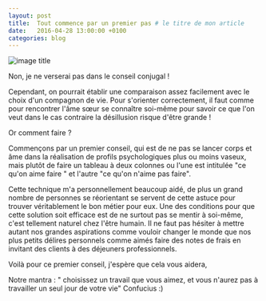 ```yaml
---
layout: post 
title:  Tout commence par un premier pas # le titre de mon article
date:   2016-04-28 13:00:00 +0100 
categories: blog
---
```

![image title](https://s-media-cache-ak0.pinimg.com/564x/bf/3e/23/bf3e23d006d288f6420f1fb4043f6229.jpg)

Non, je ne verserai pas dans le conseil conjugal ! 

 
Cependant, on pourrait établir une comparaison assez facilement avec le choix d'un compagnon de vie. Pour s'orienter correctement, il faut comme pour rencontrer l'âme sœur se connaître soi-même pour savoir ce que l'on veut dans le cas contraire la désillusion risque d'être grande !

 
Or comment faire ?

Commençons par un premier conseil, qui est de ne pas se lancer corps et âme dans la réalisation de profils psychologiques plus ou moins vaseux, mais plutôt de faire un tableau à deux colonnes ou l'une est intitulée "ce qu'on aime faire " et l'autre "ce qu'on n'aime pas faire".

Cette technique m'a personnellement beaucoup aidé, de plus un grand nombre de personnes se réorientant se servent de cette astuce pour trouver véritablement le bon métier pour eux.
Une des conditions pour que cette solution soit efficace est de ne surtout pas se mentir à soi-même, c'est tellement naturel chez l'être humain.
Il ne faut pas hésiter à mettre autant nos grandes aspirations comme vouloir changer le monde que nos plus petits délires personnels comme aimés faire des notes de frais en invitant des clients à des déjeuners professionnels.

Voilà pour ce premier conseil, j'espère que cela vous aidera,
 
Notre mantra : " choisissez un travail que vous aimez, et vous n'aurez pas à travailler un seul jour de votre vie" Confucius :)



 

 

 

 

 


 

 

 

 
